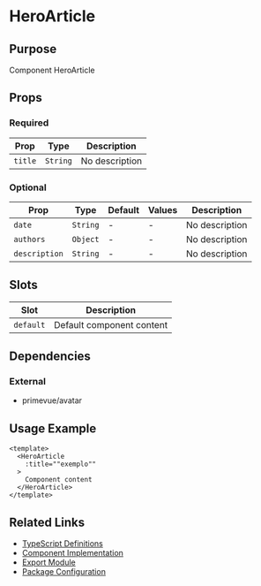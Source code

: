 # HeroArticle

## Purpose

Component HeroArticle

## Props

### Required

| Prop    | Type     | Description    |
| ------- | -------- | -------------- |
| `title` | `String` | No description |

### Optional

| Prop          | Type     | Default | Values | Description    |
| ------------- | -------- | ------- | ------ | -------------- |
| `date`        | `String` | -       | -      | No description |
| `authors`     | `Object` | -       | -      | No description |
| `description` | `String` | -       | -      | No description |

## Slots

| Slot      | Description               |
| --------- | ------------------------- |
| `default` | Default component content |

## Dependencies

### External

- primevue/avatar

## Usage Example

```vue
<template>
  <HeroArticle
    :title=""exemplo""
  >
    Component content
  </HeroArticle>
</template>
```

## Related Links

- [TypeScript Definitions](./HeroArticle.d.ts)
- [Component Implementation](./HeroArticle.vue)
- [Export Module](./heroarticle.js)
- [Package Configuration](./package.json)
